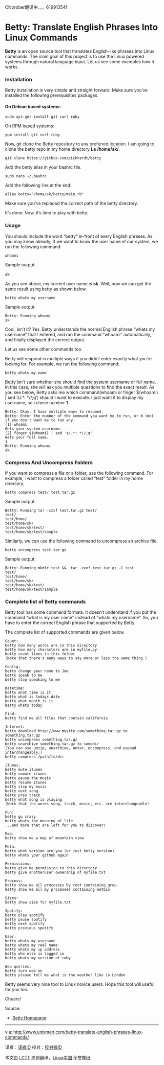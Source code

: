 CNprober翻译中。。。619913541

Betty: Translate English Phrases Into Linux Commands
================================================================================
**Betty** is an open source tool that translates English-like phrases into Linux commands. The main goal of this project is to use the Linux powered systems through natural language input. Let us see some examples how it works.

### Installation ###

Betty installation is very simple and straight forward. Make sure you’ve installed the following prerequisites packages.

#### On Debian based systems: ####

    sudo apt-get install git curl ruby

On RPM based systems:

    yum install git curl ruby

Now, git clone the Betty repository to any preferred location. I am going to clone the betty repo in my home directory **i.e /home/sk/**.

    git clone https://github.com/pickhardt/betty

Add the betty alias in your bashrc file.

    sudo nano ~/.bashrc

Add the following line at the end:

    alias betty="/home/sk/betty/main.rb"

Make sure you’ve replaced the correct path of the betty directory.

It’s done. Now, it’s time to play with betty.

### Usage ###

You should include the word “betty” in-front of every English phrases. As you may know already, if we want to know the user name of our system, we run the following command:

    whoami

Sample output:

  sk

As you see above, my current user name is **sk**. Well, now we can get the same result using betty as shown below.

    betty whats my username

Sample output:

    Betty: Running whoami
    sk

Cool, isn’t it? Yes. Betty understands the normal English phrase “whats my username” that I entered, and ran the command “whoami” automatically, and finally displayed the correct output.

Let us see some other commands too.

Betty will respond in multiple ways if you didn’t enter exactly what you’re looking for. For example, we run the following command:

    betty whats my name

Betty isn’t sure whether she should find the system username or full name. In this case, she will ask you multiple questions to find the exact result. As you see below, Betty asks me which command(whoami or  finger $(whoami) | sed ‘s/.*: *//;q’) should I want to execute. I just want it to display my username, so i chose number **1**.

    Betty: Okay, I have multiple ways to respond.
    Betty: Enter the number of the command you want me to run, or N (no) if you don't want me to run any.
    [1] whoami
    Gets your system username.
    [2] finger $(whoami) | sed 's/.*: *//;q'
    Gets your full name.
    1
    Betty: Running whoami
    sk

### Compress And Uncompress Folders ###

If you want to compress a file or a folder, use the following command. For example, I want to compress a folder called “test” folder in my home directory.

    betty compress test/ test.tar.gz

Sample output:

    Betty: Running tar -czvf test.tar.gz test/
    test/
    test/home/
    test/home/sk/
    test/home/sk/test/
    test/home/sk/test/sample

Similarly, we can use the following command to uncompress an archive file.

    betty uncompress test.tar.gz

Sample output:

    Betty: Running mkdir test &&  tar -zxvf test.tar.gz -C test
    test/
    test/home/
    test/home/sk/
    test/home/sk/test/
    test/home/sk/test/sample

### Complete list of Betty commands ###

Betty tool has some command formats. It doesn’t understand if you put the command “what is my user name” instead of “whats my username”. So, you have to enter the correct English phrase that supported by Betty.

The complete list of supported commands are given below.

    Count:
    betty how many words are in this directory
    betty how many characters are in myfile.py
    betty count lines in this folder
    (Note that there's many ways to say more or less the same thing.)
    
    Config:
    betty change your name to Joe
    betty speak to me
    betty stop speaking to me
    
    Datetime:
    betty what time is it
    betty what is todays date
    betty what month is it
    betty whats today
    
    Find:
    betty find me all files that contain california
    
    Internet:
    betty download http://www.mysite.com/something.tar.gz to something.tar.gz
    betty uncompress something.tar.gz
    betty unarchive something.tar.gz to somedir
    (You can use unzip, unarchive, untar, uncompress, and expand interchangeably.)
    betty compress /path/to/dir
    
    iTunes:
    betty mute itunes
    betty unmute itunes
    betty pause the music
    betty resume itunes
    betty stop my music
    betty next song
    betty prev track
    betty what song is playing
    (Note that the words song, track, music, etc. are interchangeable)
    
    Fun:
    betty go crazy
    betty whats the meaning of life
    ...and more that are left for you to discover!
    
    Map:
    betty show me a map of mountain view
    
    Meta:
    betty what version are you (or just betty version)
    betty whats your github again
    
    Permissions:
    betty give me permission to this directory
    betty give anotheruser ownership of myfile.txt
    
    Process:
    betty show me all processes by root containing grep
    betty show me all my processes containing netbio
    
    Sizes:
    betty show size for myfile.txt
    
    Spotify:
    betty play spotify
    betty pause spotify
    betty next spotify
    betty previous spotify
    
    User:
    betty whats my username
    betty whats my real name
    betty whats my ip address
    betty who else is logged in
    betty whats my version of ruby
    
    Web queries:
    betty turn web on
    betty please tell me what is the weather like in London

Betty seems very nice tool to Linux novice users. Hope this tool will useful for you too.

Cheers!

Source:

- [Betty Homepage][1]

--------------------------------------------------------------------------------

via: http://www.unixmen.com/betty-translate-english-phrases-linux-commands/

译者：[译者ID](https://github.com/译者ID) 校对：[校对者ID](https://github.com/校对者ID)

本文由 [LCTT](https://github.com/LCTT/TranslateProject) 原创翻译，[Linux中国](http://linux.cn/) 荣誉推出

[1]:https://github.com/pickhardt/betty
